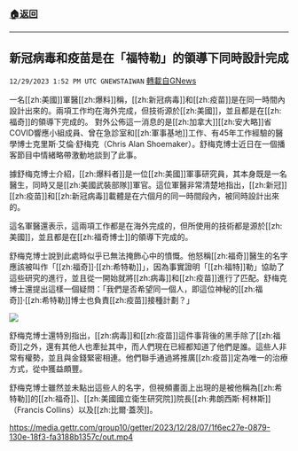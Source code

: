 ###  [:house:返回](README.md)
---


## 新冠病毒和疫苗是在「福特勒」的領導下同時設計完成
`12/29/2023 1:52 PM UTC GNEWSTAIWAN` [轉載自GNews](https://gnews.org/articles/2164627)



  
一名[[zh:美國]]軍醫[[zh:爆料]]稱，[[zh:新冠病毒]]和[[zh:疫苗]]是在同一時間內設計出來的。兩項工作均在海外完成，但技術源於[[zh:美國]]，並且都是在[[zh:福奇]]的領導下完成的。
對外公佈這一消息的是[[zh:加拿大]][[zh:安大略]]省COVID響應小組成員、曾在急診室和[[zh:軍事基地]]工作、有45年工作經驗的醫學博士克里斯·艾倫·舒梅克（Chris Alan Shoemaker）。舒梅克博士近日在一個播客節目中情緒略帶激動地談到了此事。

  

據舒梅克博士介紹，[[zh:爆料者]]是一位[[zh:美國]]軍事研究員，其本身既是一名醫生，同時又是[[zh:美國武裝部隊]]軍官。這位軍醫非常清楚地指出，[[zh:新冠]][[zh:疫苗]]和[[zh:新冠病毒]]載體是在六個月的同一時間段內，被同時設計出來的。

  

這名軍醫還表示，這兩項工作都是在海外完成的，但所使用的技術都是源於[[zh:美國]]，並且都是在[[zh:福奇博士]]的領導下完成的。

  

舒梅克博士說到此處時似乎已無法掩飾心中的憤慨。他怒稱[[zh:福奇]]醫生的名字應該被叫作「[[zh:福奇]]·[[zh:希特勒]]」，因為事實證明「[[zh:福特]]勒」協助了這些研究的進行，並且從一開始就將[[zh:病毒]]和[[zh:疫苗]]進行了匹配。舒梅克博士還提出這樣一個疑問：「我們是否希望同一個人，即這位神秘的[[zh:福奇]]·[[zh:希特勒]]博士也負責[[zh:疫苗]]接種計劃？」


![](ipfs://QmcC9vf9MLbDHZMU3ectJp1oABm3iYNbVegToK1GZGUSaD?.png)


舒梅克博士還特別指出，[[zh:病毒]]和[[zh:疫苗]]這件事背後的黑手除了[[zh:福奇]]之外，還有其他人也牽扯其中，而人們現在已經都知道了他們是誰。這些人非常有權勢，並且與金錢緊密相連。他們聯手通過將推廣[[zh:疫苗]]定為唯一的治療方式，從中獲益頗豐。

  

舒梅克博士雖然並未點出這些人的名字，但視頻畫面上出現的是被他稱為[[zh:希特勒]]的[[zh:福奇]]、[[zh:美國國立衛生研究院]]院長[[zh:弗朗西斯·柯林斯]]（Francis Collins）以及[[zh:比爾·蓋茨]]。


https://media.gettr.com/group10/getter/2023/12/28/07/1f6ec27e-0879-130e-18f3-fa3188b1357c/out.mp4




